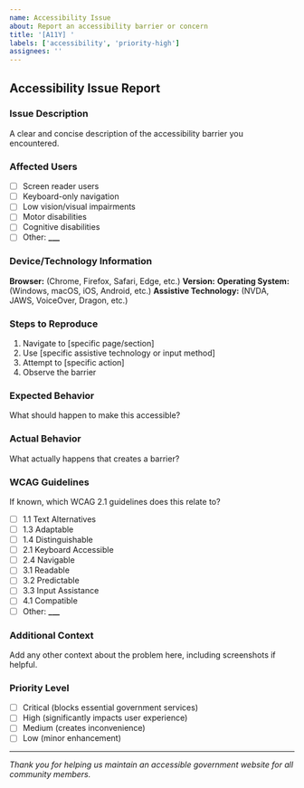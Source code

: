 ```yaml
---
name: Accessibility Issue
about: Report an accessibility barrier or concern
title: '[A11Y] '
labels: ['accessibility', 'priority-high']
assignees: ''
---
```


## Accessibility Issue Report

### Issue Description

A clear and concise description of the accessibility barrier you encountered.

### Affected Users

- [ ] Screen reader users
- [ ] Keyboard-only navigation
- [ ] Low vision/visual impairments
- [ ] Motor disabilities
- [ ] Cognitive disabilities
- [ ] Other: ******\_\_\_******

### Device/Technology Information

**Browser:** (Chrome, Firefox, Safari, Edge, etc.) **Version:** **Operating
System:** (Windows, macOS, iOS, Android, etc.) **Assistive Technology:** (NVDA,
JAWS, VoiceOver, Dragon, etc.)

### Steps to Reproduce

1. Navigate to [specific page/section]
2. Use [specific assistive technology or input method]
3. Attempt to [specific action]
4. Observe the barrier

### Expected Behavior

What should happen to make this accessible?

### Actual Behavior

What actually happens that creates a barrier?

### WCAG Guidelines

If known, which WCAG 2.1 guidelines does this relate to?

- [ ] 1.1 Text Alternatives
- [ ] 1.3 Adaptable
- [ ] 1.4 Distinguishable
- [ ] 2.1 Keyboard Accessible
- [ ] 2.4 Navigable
- [ ] 3.1 Readable
- [ ] 3.2 Predictable
- [ ] 3.3 Input Assistance
- [ ] 4.1 Compatible
- [ ] Other: ******\_\_\_******

### Additional Context

Add any other context about the problem here, including screenshots if helpful.

### Priority Level

- [ ] Critical (blocks essential government services)
- [ ] High (significantly impacts user experience)
- [ ] Medium (creates inconvenience)
- [ ] Low (minor enhancement)

---

_Thank you for helping us maintain an accessible government website for all
community members._
